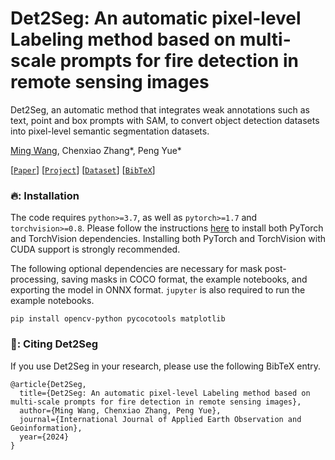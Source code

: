 # Det2Seg: An automatic pixel-level Labeling method based on multi-scale prompts for fire detection in remote sensing images	
Det2Seg, an automatic method that integrates weak annotations such as text, point and box prompts with SAM, to convert object detection datasets into pixel-level semantic segmentation datasets.

[Ming Wang](https://github.com/OyamingO), Chenxiao Zhang*, Peng Yue*

[[`Paper`](https://github.com/OyamingO/Det2Seg)] [[`Project`](https://github.com/OyamingO/Det2Seg)] [[`Dataset`](https://github.com/OyamingO/Det2Seg)]  [[`BibTeX`](#Citing-Det2Seg)]


### 🔥: Installation

The code requires `python>=3.7`, as well as `pytorch>=1.7` and `torchvision>=0.8`. Please follow the instructions [here](https://pytorch.org/get-started/locally/) to install both PyTorch and TorchVision dependencies. Installing both PyTorch and TorchVision with CUDA support is strongly recommended.

The following optional dependencies are necessary for mask post-processing, saving masks in COCO format, the example notebooks, and exporting the model in ONNX format. `jupyter` is also required to run the example notebooks.

```
pip install opencv-python pycocotools matplotlib
```

### 🚀: Citing Det2Seg

If you use Det2Seg in your research, please use the following BibTeX entry.

```
@article{Det2Seg,
  title={Det2Seg: An automatic pixel-level Labeling method based on multi-scale prompts for fire detection in remote sensing images},
  author={Ming Wang, Chenxiao Zhang, Peng Yue},
  journal={International Journal of Applied Earth Observation and Geoinformation},
  year={2024}
}

```
